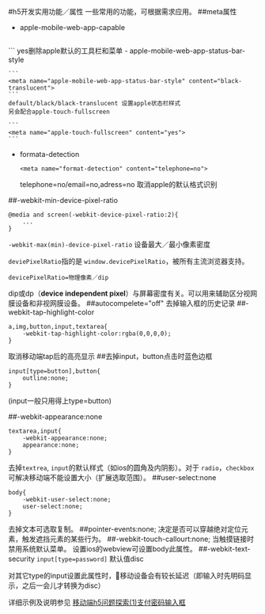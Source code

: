 #h5开发实用功能／属性
一些常用的功能，可根据需求应用。
##meta属性
- apple-mobile-web-app-capable

	```
<meta name="apple-mobile-web-app-capable" content="yes">
	```	
	yes删除apple默认的工具栏和菜单
- apple-mobile-web-app-status-bar-style

	```
	<meta name="apple-mobile-web-app-status-bar-style" content="black-translucent">
	```
	default/black/black-translucent 设置apple状态栏样式
	另会配合apple-touch-fullscreen
	
	```
	<meta name="apple-touch-fullscreen" content="yes">
	```
- formata-detection
	
	```
	<meta name="format-detection" content="telephone=no">
	```
	telephone=no/email=no,adress=no 取消apple的默认格式识别
	
		
##-webkit-min-device-pixel-ratio
```
@media and screen(-webkit-device-pixel-ratio:2){
	...
}
```	
`-webkit-max(min)-device-pixel-ratio` 设备最大／最小像素密度

`deviePixelRatio`指的是 `window.devicePixelRatio`，被所有主流浏览器支持。

`devicePixelRatio=物理像素／dip`

dip或dp（**device independent pixel**）与屏幕密度有关。可以用来辅助区分视网膜设备和非视网膜设备。
##autocompelete="off"
去掉输入框的历史记录
##-webkit-tap-highlight-color

```
a,img,button,input,textarea{
	-webkit-tap-highlight-color:rgba(0,0,0,0);
}
```
取消移动端tap后的高亮显示
##去掉input，button点击时蓝色边框

```
input[type=button],button{
	outline:none;
}
```
(input一般只用得上type=button)

##-webkit-appearance:none

```
textarea,input{
	-webkit-appearance:none;
	appearance:none;
}
```
去掉`textrea`, `input`的默认样式（如ios的圆角及内阴影）。对于 `radio`，`checkbox`可解决移动端不能设置大小（扩展选取范围）。
##user-select:none

```
body{
	-webkit-user-select:none;
	user-select:none;
}
```
去掉文本可选取复制。
##pointer-events:none;
决定是否可以穿越绝对定位元素，触发遮挡元素的某些行为。
##-webkit-touch-callourt:none;
当触摸链接时禁用系统默认菜单。
设置ios的webview可设置body此属性。
##-webkit-text-security	
`input[type=password]` 默认值disc

对其它type的input设置此属性时，移动设备会有较长延迟（即输入时先明码显示，之后一会儿才转换为disc）

详细示例及说明参见 [移动端h5问题探索(1)支付密码输入框](https://github.com/JulieLee77/frontend-articles/blob/master/hybrid%20app/mobile-h5-issue(1)pay-password.md)
